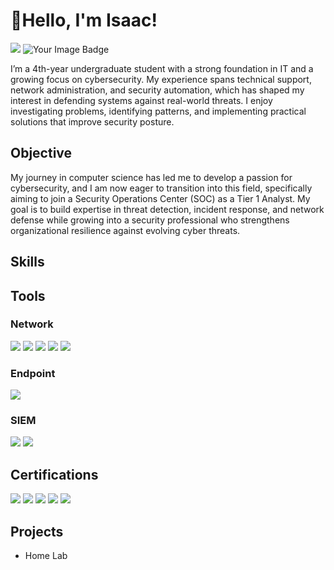 # 👋Hello, I'm Isaac!
<a href="https://linkedin.com/in/i-do"><img src="https://img.shields.io/badge/-LinkedIn-0072b1?&style=flat-square&logo=linkedin&logoColor=white" /></a> 
<img src="https://tryhackme-badges.s3.amazonaws.com/isaacdo.png" alt="Your Image Badge" />

I’m a 4th-year undergraduate student with a strong foundation in IT and a growing focus on cybersecurity. My experience spans technical support, network administration, and security automation, which has shaped my interest in defending systems against real-world threats. I enjoy investigating problems, identifying patterns, and implementing practical solutions that improve security posture.

## Objective

My journey in computer science has led me to develop a passion for cybersecurity, and I am now eager to transition into this field, specifically aiming to join a Security Operations Center (SOC) as a Tier 1 Analyst. My goal is to build expertise in threat detection, incident response, and network defense while growing into a security professional who strengthens organizational resilience against evolving cyber threats.

## Skills
<!--
| Skill                                         | Associated Project         |
|-----------------------------------------------|----------------------------|
| SIEM Implementation and Log Analysis          | <a href="https://google.com">Detection Lab</a>|
| Network Traffic Monitoring and Attack Detection | <a href="https://google.com">Detection Lab</a>|
| Security Automation with Shuffle SOAR         | SOC Automation Lab|
| Incident Response Planning and Execution      | SOC Automation Lab|
| Case Management with TheHive                  | SOC Automation Lab|
| Scripting and Automation for Threat Mitigation | SOC Automation Lab|
-->
## Tools
### Network
<div>
    <img src="https://img.shields.io/badge/-Wireshark-1679A7?&style=for-the-badge&logo=Wireshark&logoColor=white" />
    <img src="https://img.shields.io/badge/-Suricata-EF3B2D?&style=for-the-badge&logo=Suricata&logoColor=white" />
    <img src="https://img.shields.io/badge/-Zeek-777BB4?&style=for-the-badge&logo=Zeek&logoColor=white" />
    <img src="https://img.shields.io/badge/-Cisco%20Meraki-6EC72D?&style=for-the-badge&logo=Cisco&logoColor=white" />
    <img src="https://img.shields.io/badge/-Tailscale-000000?&style=for-the-badge&logo=Tailscale&logoColor=white" />
</div>

### Endpoint
<div>
    <img src="https://img.shields.io/badge/-ManageEngine%20Endpoint%20Central-FFB100?&style=for-the-badge&logo=windows&logoColor=white" />
</div>

### SIEM
<div>
    <img src="https://img.shields.io/badge/-Wazuh-0054A6?&style=for-the-badge&logo=Wazuh&logoColor=white" />
    <img src="https://img.shields.io/badge/-Elastic-005571?&style=for-the-badge&logo=Elastic&logoColor=white" />
</div>

## Certifications
<div>
    <img src="https://img.shields.io/badge/-ISC2%20CC-00693E?&style=for-the-badge&logo=ISC2&logoColor=white" />
    <img src="https://img.shields.io/badge/-CCST%20Networking-1BA0D7?&style=for-the-badge&logo=Cisco&logoColor=white" />
    <img src="https://img.shields.io/badge/-AZ--900-0078D4?&style=for-the-badge&logo=Microsoft&logoColor=white" />
    <img src="https://img.shields.io/badge/-SC--900-0078D4?&style=for-the-badge&logo=Microsoft&logoColor=white" />
    <img src="https://img.shields.io/badge/-AI--900-0078D4?&style=for-the-badge&logo=Microsoft&logoColor=white" />
</div>

## Projects
- Home Lab

